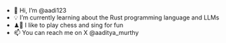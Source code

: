 - 👋 Hi, I’m @aadi123
- 💡 I’m currently learning about the Rust programming language and LLMs
- ♟🎵 I like to play chess and sing for fun
- 📫 You can reach me on X @aaditya_murthy

<!---
aadi123/aadi123 is a ✨ special ✨ repository because its `README.md` (this file) appears on your GitHub profile.
You can click the Preview link to take a look at your changes.
--->
